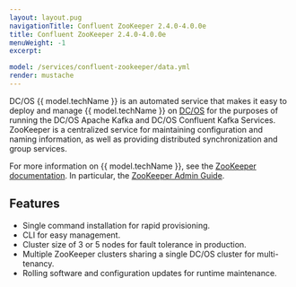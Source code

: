 ```yaml
---
layout: layout.pug
navigationTitle: Confluent ZooKeeper 2.4.0-4.0.0e
title: Confluent ZooKeeper 2.4.0-4.0.0e
menuWeight: -1
excerpt:

model: /services/confluent-zookeeper/data.yml
render: mustache
---
```


<!-- Imported from git@github.com:mesosphere/dcos-zookeeper.git:update-docs -->

DC/OS {{ model.techName }} is an automated service that makes it easy to deploy and manage {{ model.techName }} on [DC/OS](https://mesosphere.com/product/) for the purposes of running the DC/OS
Apache Kafka and DC/OS Confluent Kafka Services. ZooKeeper is a centralized service for maintaining configuration and naming information, as well as providing distributed synchronization and group services.

For more information on {{ model.techName }}, see the [ZooKeeper documentation](http://zookeeper.apache.org/). In particular, the [ZooKeeper Admin Guide](https://zookeeper.apache.org/doc/r3.4.10/zookeeperAdmin.html).

## Features

- Single command installation for rapid provisioning.
- CLI for easy management.
- Cluster size of 3 or 5 nodes for fault tolerance in production.
- Multiple ZooKeeper clusters sharing a single DC/OS cluster for multi-tenancy.
- Rolling software and configuration updates for runtime maintenance.
